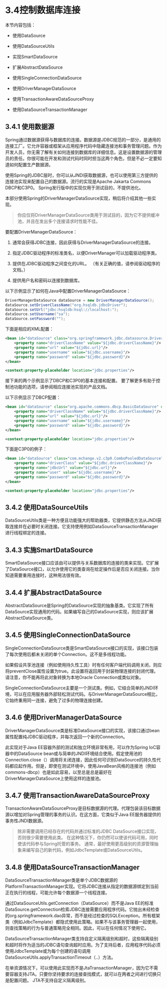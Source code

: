 # 3.4控制数据库连接

本节内容包括：

* 使用DataSource

* 使用DataSourceUtils

* 实现SmartDataSource

* 扩展AbstractDataSource

* 使用SingleConnectionDataSource

* 使用DriverManagerDataSource

* 使用TransactionAwareDataSourceProxy

* 使用DataSourceTransactionManager

## 3.4.1 使用数据源

Spring通过数据源获得与数据库的连接。数据源是JDBC规范的一部分，是通用的连接工厂。它允许容器或框架从应用程序代码中隐藏连接池和事务管理问题。作为开发人员，你无需了解有关如何连接到数据库的详细信息。这是设置数据源的管理员的责任。你很可能在开发和测试代码时同时担当这两个角色，但是不必一定要知道如何配置生产数据源。

使用Spring的JDBC层时，你可以从JNDI获取数据源，也可以使用第三方提供的连接池实现来配置自己的数据源。流行的实现是Apache Jakarta Commons DBCP和C3P0。 Spring发行版中的实现仅用于测试目的，不提供池化。

本部分使用Spring的DriverManagerDataSource实现，稍后将介绍其他一些实现。

>你应仅将DriverManagerDataSource类用于测试目的，因为它不提供缓冲池，并且在发出多个连接请求时性能不佳。

要配置DriverManagerDataSource：

1. 通常会获得JDBC连接，因此获得与DriverManagerDataSource的连接。

2. 指定JDBC驱动程序的标准类名，以便DriverManager可以加载驱动程序类。

3. 提供在JDBC驱动程序之间变化的URL。 （有关正确的值，请参阅驱动程序的文档。）

4. 提供用户名和密码以连接到数据库。

以下示例显示了如何在Java中配置DriverManagerDataSource：

~~~java
DriverManagerDataSource dataSource = new DriverManagerDataSource();
dataSource.setDriverClassName("org.hsqldb.jdbcDriver");
dataSource.setUrl("jdbc:hsqldb:hsql://localhost:");
dataSource.setUsername("sa");
dataSource.setPassword("");
~~~

下面是相应的XML配置：
~~~xml
<bean id="dataSource" class="org.springframework.jdbc.datasource.DriverManagerDataSource">
    <property name="driverClassName" value="${jdbc.driverClassName}"/>
    <property name="url" value="${jdbc.url}"/>
    <property name="username" value="${jdbc.username}"/>
    <property name="password" value="${jdbc.password}"/>
</bean>

<context:property-placeholder location="jdbc.properties"/>
~~~

接下来的两个示例显示了DBCP和C3P0的基本连接和配置。 要了解更多有助于控制池功能的选项，请参阅相应连接池实现的产品文档。

以下示例显示了DBCP配置：

~~~xml
<bean id="dataSource" class="org.apache.commons.dbcp.BasicDataSource" destroy-method="close">
    <property name="driverClassName" value="${jdbc.driverClassName}"/>
    <property name="url" value="${jdbc.url}"/>
    <property name="username" value="${jdbc.username}"/>
    <property name="password" value="${jdbc.password}"/>
</bean>

<context:property-placeholder location="jdbc.properties"/>
~~~

下面是C3P0的例子：

~~~xml
<bean id="dataSource" class="com.mchange.v2.c3p0.ComboPooledDataSource" destroy-method="close">
    <property name="driverClass" value="${jdbc.driverClassName}"/>
    <property name="jdbcUrl" value="${jdbc.url}"/>
    <property name="user" value="${jdbc.username}"/>
    <property name="password" value="${jdbc.password}"/>
</bean>

<context:property-placeholder location="jdbc.properties"/>
~~~

## 3.4.2 使用DataSourceUtils

DataSourceUtils类是一种方便且功能强大的帮助器类，它提供静态方法从JNDI获取连接并在必要时关闭连接。它支持使用例如DataSourceTransactionManager进行线程绑定的连接。

## 3.4.3 实施SmartDataSource
SmartDataSource接口应该由可以提供与关系数据库的连接的类来实现。它扩展了DataSource接口，以允许使用它的类查询在给定操作后是否应关闭连接。当你知道需要重用连接时，这种用法很有效。

## 3.4.4 扩展AbstractDataSource
AbstractDataSource是Spring的DataSource实现的抽象基类。它实现了所有DataSource实现通用的代码。如果编写自己的DataSource实现，则应该扩展AbstractDataSource类。

## 3.4.5 使用SingleConnectionDataSource
SingleConnectionDataSource类是SmartDataSource接口的实现，该接口包装了每次使用后都未关闭的单个Connection。这不是多线程功能。

如果假设共享池连接（例如使用持久性工具）时有任何客户端代码调用关闭，则应将preventClose属性设置为true。此设置将返回用于封装物理连接的封闭代理。请注意，你不能再将此对象转换为本地Oracle Connection或类似对象。

SingleConnectionDataSource主要是一个测试类。例如，它结合简单的JNDI环境，可以在应用服务器外部轻松测试代码。与DriverManagerDataSource相比，它始终重用同一连接，避免了过多的物理连接创建。

## 3.4.6 使用DriverManagerDataSource
DriverManagerDataSource类是标准DataSource接口的实现，该接口通过bean属性配置纯JDBC驱动程序，并每次返回一个新的Connection。

此实现对于Java EE容器外部的测试和独立环境非常有用，可以作为Spring IoC容器中的DataSource bean或与简单的JNDI环境结合使用。假定使用池的Connection.close（）调用将关闭连接，因此任何可识别DataSource的持久性代码都应起作用。但是，即使在测试环境中，使用JavaBean风格的连接池（例如commons-dbcp）也是如此容易，以至总是总是最好在DriverManagerDataSource上使用这样的连接池。

## 3.4.7 使用TransactionAwareDataSourceProxy
TransactionAwareDataSourceProxy是目标数据源的代理。代理包装该目标数据源以增加对Spring管理的事务的认识。在这方面，它类似于Java EE服务器提供的事务性JNDI数据源。

>除非需要调用已经存在的代码并通过标准的JDBC DataSource接口实现，否则很少需要使用此类。 在这种情况下，你仍然可以使该代码可用，同时使该代码参与Spring托管的事务。 通常，最好使用更高级别的资源管理抽象来编写自己的新代码，例如JdbcTemplate或DataSourceUtils。

## 3.4.8 使用DataSourceTransactionManager

DataSourceTransactionManager类是单个JDBC数据源的PlatformTransactionManager实现。它将JDBC连接从指定的数据源绑定到当前正在执行的线程，可能允许每个数据源一个线程连接。

通过DataSourceUtils.getConnection（DataSource）而不是Java EE的标准DataSource.getConnection检索JDBC连接需要应用程序代码。它抛出未经检查的org.springframework.dao异常，而不是经过检查的SQLException。所有框架类（例如JdbcTemplate）都隐式使用此策略。如果不与该事务管理器一起使用，则查找策略的行为与普通策略完全相同。因此，可以在任何情况下使用它。

DataSourceTransactionManager类支持自定义隔离级别和超时，这些隔离级别和超时将作为适当的JDBC语句查询超时应用。为了支持后者，应用程序代码必须使用JdbcTemplate或为每个创建的语句调用DataSourceUtils.applyTransactionTimeout（..）方法。

在单资源情况下，可以使用此实现而不是JtaTransactionManager，因为它不需要容器支持JTA。只要你坚持要求的连接查找模式，就可以在两者之间进行切换只是配置问题。 JTA不支持自定义隔离级别。

